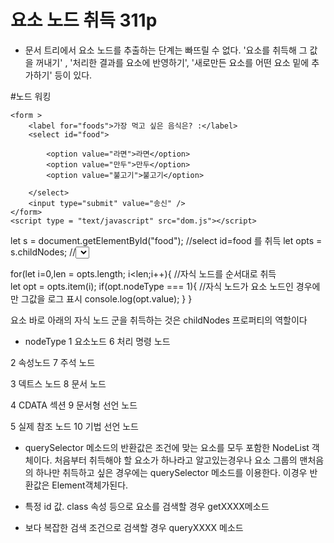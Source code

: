 # 요소 노드 취득 311p
+ 문서 트리에서 요소 노드를 추출하는 단계는 빠뜨릴 수 없다. '요소를 취득해 그 값을 꺼내기' , '처리한 결과를 요소에 반영하기',
'새로만든 요소를 어떤 요소 밑에 추가하기' 등이 있다. 

#노드 워킹

<!DOCTYPE html>
<html lang="ko">
<head>
    <meta charset="UTF-8">
    <meta name="viewport" content="width=device-width, initial-scale=1.0">
    <meta http-equiv="X-UA-Compatible" content="ie=edge">
    <title>문서객체 모델</title>
</head>
<body>

 
    <form >
        <label for="foods">가장 먹고 싶은 음식은? :</label>
        <select id="food">
        
            <option value="라면">라면</option>
            <option value="만두">만두</option>
            <option value="불고기">불고기</option>
        
        </select>
        <input type="submit" value="송신" />
    </form>
    <script type = "text/javascript" src="dom.js"></script>   
</body>
</html>





let s = document.getElementById("food");    //select id=food 를 취득
let opts = s.childNodes;                    //<select> 요소 아래의 자식노드를 취득

for(let i=0,len = opts.length; i<len;i++){  //자식 노드를 순서대로 취득  
    let opt = opts.item(i);
    if(opt.nodeType === 1){                 //자식 노드가 요소 노드인 경우에만 그값을 로그 표시
        console.log(opt.value);
    }
}



요소 바로 아래의 자식 노드 군을 취득하는 것은 childNodes 프로퍼티의 역할이다


+ nodeType
1 요소노드               6 처리 명령 노드

2 속성노드               7 주석 노드

3 덱트스 노드            8 문서 노드 

4 CDATA 섹션             9 문서형 선언 노드

5 실제 참조 노드         10 기법 선언 노드




+ querySelector 메소드의 반환값은 조건에 맞는 요소를 모두 포함한 NodeList 객체이다. 처음부터 취득해야 할 요소가 하나라고 
알고있는경우나 요소 그룹의 맨처음의 하나만 취득하고 싶은 경우에는 querySelector 메소드를 이용한다. 이경우 반환값은 Element객체가된다.


+  특정 id 값. class 속성 등으로 요소를 검색할 경우 getXXXX메소드
+ 보다 복잡한 검색 조건으로 검색할 경우 queryXXXX 메소드 


